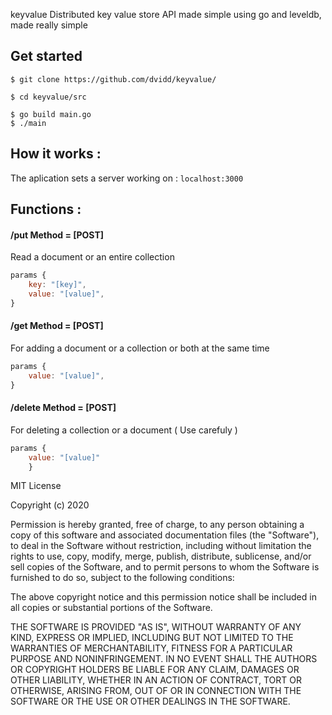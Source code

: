  keyvalue
Distributed key value store API made simple using go and leveldb, made really simple

## Get started
```
$ git clone https://github.com/dvidd/keyvalue/
```
```
$ cd keyvalue/src
```
```
$ go build main.go
$ ./main
```


## How it works :
The aplication sets a server working on : 
```localhost:3000 ```

## Functions :

#### /put Method = [POST]
Read a document or an entire collection

```javascript
params {
    key: "[key]",
    value: "[value]",
}
``````

#### /get Method = [POST]
For adding a document or a collection or both at the same time

```javascript
params {
    value: "[value]",
}
```
#### /delete Method = [POST]
For deleting a collection or a document ( Use carefuly )

```javascript
params {
    value: "[value]"
    }
```


MIT License

Copyright (c) 2020 

Permission is hereby granted, free of charge, to any person obtaining a copy
of this software and associated documentation files (the "Software"), to deal
in the Software without restriction, including without limitation the rights
to use, copy, modify, merge, publish, distribute, sublicense, and/or sell
copies of the Software, and to permit persons to whom the Software is
furnished to do so, subject to the following conditions:

The above copyright notice and this permission notice shall be included in all
copies or substantial portions of the Software.

THE SOFTWARE IS PROVIDED "AS IS", WITHOUT WARRANTY OF ANY KIND, EXPRESS OR
IMPLIED, INCLUDING BUT NOT LIMITED TO THE WARRANTIES OF MERCHANTABILITY,
FITNESS FOR A PARTICULAR PURPOSE AND NONINFRINGEMENT. IN NO EVENT SHALL THE
AUTHORS OR COPYRIGHT HOLDERS BE LIABLE FOR ANY CLAIM, DAMAGES OR OTHER
LIABILITY, WHETHER IN AN ACTION OF CONTRACT, TORT OR OTHERWISE, ARISING FROM,
OUT OF OR IN CONNECTION WITH THE SOFTWARE OR THE USE OR OTHER DEALINGS IN THE
SOFTWARE.

